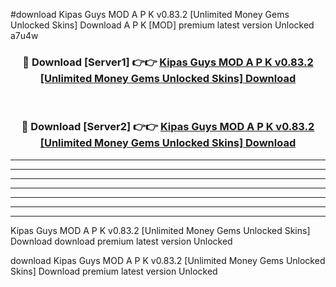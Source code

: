 #download Kipas Guys MOD A P K v0.83.2 [Unlimited Money Gems Unlocked Skins] Download A P K [MOD] premium latest version Unlocked a7u4w 



<div align="center">
<h3>🔴 Download [Server1] 👉👉 <a href="https://apkdownload-94cd0.web.app/">Kipas Guys MOD A P K v0.83.2 [Unlimited Money Gems Unlocked Skins] Download</a></h3><br>

<h3>🔴 Download [Server2] 👉👉 <a href="https://apkdownload-94cd0.web.app/">Kipas Guys MOD A P K v0.83.2 [Unlimited Money Gems Unlocked Skins] Download</a></h3>
</div>





----------------------------------------------------------

----------------------------------------------------------

----------------------------------------------------------

----------------------------------------------------------

----------------------------------------------------------

----------------------------------------------------------

----------------------------------------------------------

Kipas Guys MOD A P K v0.83.2 [Unlimited Money Gems Unlocked Skins] Download download premium latest version Unlocked

download Kipas Guys MOD A P K v0.83.2 [Unlimited Money Gems Unlocked Skins] Download premium latest version Unlocked
